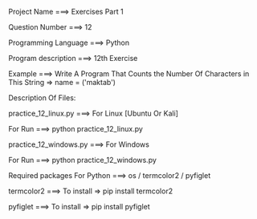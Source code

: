 Project Name ===> Exercises Part 1

Question Number ===> 12

Programming Language ===> Python

Program description ===> 12th Exercise

Example ===> Write A Program That Counts the Number Of Characters in This String => name = ('maktab')

Description Of Files:

practice_12_linux.py ===> For Linux [Ubuntu Or Kali]

For Run ===> python practice_12_linux.py

practice_12_windows.py ===> For Windows

For Run ===> python practice_12_windows.py

Required packages For Python ===> os / termcolor2 / pyfiglet

termcolor2 ===> To install => pip install termcolor2

pyfiglet ===> To install => pip install pyfiglet
